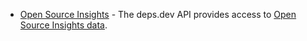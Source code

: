 - [Open Source Insights](https://docs.deps.dev/api/v3alpha/index.html) - The deps.dev API provides access to [Open Source Insights data](https://docs.deps.dev/).